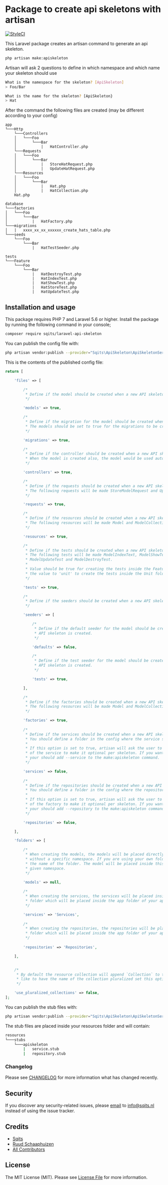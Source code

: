 # Package to create api skeletons with artisan

[![StyleCI](https://github.styleci.io/repos/147676542/shield)](https://styleci.io/repos/147676542)

This Laravel package creates an artisan command to generate an api skeleton.

``` bash
php artisan make:apiskeleton
```

Artisan will ask 2 questions to define in which namespace and which name your skeleton should use

``` bash
What is the namespace for the skeleton? [ApiSkeleton]
> Foo/Bar

What is the name for the skeleton? [ApiSkeleton}
> Hat
```

After the command the following files are created (may be different according to your config)

```
app 
└───Http
    └───Controllers
    │   └───Foo
    │       └───Bar
    │           |   HatController.php
    └───Requests
    │   └───Foo
    │       └───Bar
    │           |   StoreHatRequest.php
    │           |   UpdateHatRequest.php
    └───Resources
    │   └───Foo
    │       └───Bar
    │           |   Hat.php
    │           |   HatCollection.php
    Hat.php

database
└───factories
│   └───Foo
│       └───Bar
│           |   HatFactory.php
└───migrations
│   |   xxxx_xx_xx_xxxxxx_create_hats_table.php
└───seeds
    └───Foo
        └───Bar
            |   HatTestSeeder.php
 
tests
└───Feature
    └───Foo
        └───Bar
            |   HatDestroyTest.php 
            |   HatIndexTest.php 
            |   HatShowTest.php 
            |   HatStoreTest.php 
            |   HatUpdateTest.php    
```

## Installation and usage

This package requires PHP 7 and Laravel 5.6 or higher. Install the package by running the following command in your console;

``` bash
composer require sqits/laravel-api-skeleton
```

You can publish the config file with:

``` bash
php artisan vendor:publish --provider="Sqits\ApiSkeleton\ApiSkeletonServiceProvider" --tag="config"
```

This is the contents of the published config file:

``` php
return [

    'files' => [

        /*
         * Define if the model should be created when a new API skeleton is created.
         */

        'models' => true,

        /*
         * Define if the migration for the model should be created when a new API skeleton is created.
         * The models should be set to true for the migrations to be created.
         */

        'migrations' => true,

        /*
         * Define if the controller should be created when a new API skeleton is created.
         * When the model is created also, the model would be used automatically in the controller.
         */

        'controllers' => true,

        /*
         * Define if the requests should be created when a new API skeleton is created.
         * The following requests will be made StoreModelRequest and UpdateModelRequest
         */

        'requests' => true,

        /*
         * Define if the resources should be created when a new API skeleton is created.
         * The following resources will be made Model and ModelCollection.
         */

        'resources' => true,

        /*
         * Define if the tests should be created when a new API skeleton is created.
         * The following tests will be made ModelIndexText, ModelShowTest, ModelStoreTest,
         * ModelUpdateTest and ModelDestroyTest.
         *
         * Value should be true for creating the tests inside the Feature folder. set
         * the value to 'unit' to create the tests inside the Unit folder.
         */

        'tests' => true,

        /*
         * Define if the seeders should be created when a new API skeleton is created.
         */

        'seeders' => [

            /*
             * Define if the default seeder for the model should be created when a new
             * API skeleton is created.
             */

            'defaults' => false,

            /*
             * Define if the test seeder for the model should be created when a new
             * API skeleton is created.
             */

            'tests' => true,

        ],

        /*
         * Define if the factories should be created when a new API skeleton is created.
         * The following resources will be made Model and ModelCollection.
         */

        'factories' => true,
        
        /*
         * Define if the services should be created when a new API skeleton is created.
         * You should define a folder in the config where the service should be located.
         *
         * If this option is set to true, artisan will ask the user to confirm the generation
         * of the service to make it optional per skeleton. If you want to skip the question
         * your should add --service to the make:apiskeleton command.
         */

        'services' => false,
        
        /*
         * Define if the repositories should be created when a new API skeleton is created.
         * You should define a folder in the config where the repository should be located.
         * 
         * If this option is set to true, artisan will ask the user to confirm the generation
         * of the factory to make it optional per skeleton. If you want to skip the question
         * your should add --repository to the make:apiskeleton command.
         */

        'repositories' => false,

    ],

    'folders' => [

        /*
         * When creating the models, the models will be placed directly in the app folder
         * without a specific namespace. If you are using your own folder, please provide
         * the name of the folder. The model will be placed inside this folder with the
         * given namespace.
         */

        'models' => null,
        
        /*
         * When creating the services, the services will be placed inside the given
         * folder which will be placed inside the app folder of your application.
         */

        'services' => 'Services',
        
        /*
         * When creating the repositories, the repositories will be placed inside the given
         * folder which will be placed inside the app folder of your application.
         */
        
        'repositories' => 'Repositories',

    ],


    /*
     * By default the resource collection will append `Collection` to the name. If you would
     * like to have the name of the collection pluralized set this option to true.
     */

    'use_pluralized_collections' => false,
];
```

You can publish the stub files with:

``` bash
php artisan vendor:publish --provider="Sqits\ApiSkeleton\ApiSkeletonServiceProvider" --tag="stubs"
```

The stub files are placed inside your resources folder and will contain:

``` bash
resources 
└───stubs
    └───apiskeleton
        |   service.stub
        |   repository.stub
```


### Changelog

Please see [CHANGELOG](CHANGELOG.md) for more information what has changed recently.

## Security

If you discover any security-related issues, please [email](mailto:info@sqits.nl) to info@sqits.nl instead of using the issue tracker.

## Credits

- [Sqits](https://github.com/sqits)
- [Ruud Schaaphuizen](https://github.com/rschaaphuizen)
- [All Contributors](../../contributors)

## License

The MIT License (MIT). Please see [License File](LICENSE.md) for more information.